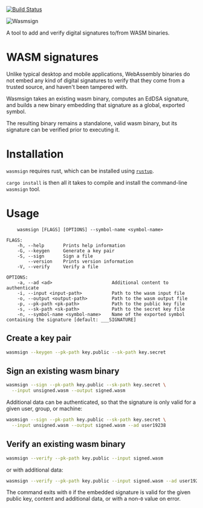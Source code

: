 [![Build Status](https://travis-ci.org/jedisct1/wasmsign.svg?branch=master)](https://travis-ci.org/jedisct1/wasmsign?branch=master)

![Wasmsign](https://raw.github.com/jedisct1/wasmsign/master/logo.png)

A tool to add and verify digital signatures to/from WASM binaries.

# WASM signatures

Unlike typical desktop and mobile applications, WebAssembly binaries do not embed any kind of digital signatures to verify that they come from a trusted source, and haven't been tampered with.

Wasmsign takes an existing wasm binary, computes an EdDSA signature, and builds a new binary embedding that signature as a global, exported symbol.

The resulting binary remains a standalone, valid wasm binary, but its signature can be verified prior to executing it.

# Installation

`wasmsign` requires rust, which can be installed using [`rustup`](https://rustup.rs/).

`cargo install` is then all it takes to compile and install the command-line `wasmsign` tool.

# Usage

```
    wasmsign [FLAGS] [OPTIONS] --symbol-name <symbol-name>

FLAGS:
    -h, --help       Prints help information
    -G, --keygen     Generate a key pair
    -S, --sign       Sign a file
        --version    Prints version information
    -V, --verify     Verify a file

OPTIONS:
    -a, --ad <ad>                      Additional content to authenticate
    -i, --input <input-path>           Path to the wasm input file
    -o, --output <output-path>         Path to the wasm output file
    -p, --pk-path <pk-path>            Path to the public key file
    -s, --sk-path <sk-path>            Path to the secret key file
    -n, --symbol-name <symbol-name>    Name of the exported symbol containing the signature [default: ___SIGNATURE]
```

## Create a key pair

```sh
wasmsign --keygen --pk-path key.public --sk-path key.secret
```

## Sign an existing wasm binary

```sh
wasmsign --sign --pk-path key.public --sk-path key.secret \
  --input unsigned.wasm --output signed.wasm
```

Additional data can be authenticated, so that the signature is only valid for a given user, group, or machine:

```sh
wasmsign --sign --pk-path key.public --sk-path key.secret \
  --input unsigned.wasm --output signed.wasm --ad user19238
```

## Verify an existing wasm binary

```sh
wasmsign --verify --pk-path key.public --input signed.wasm
```

or with additional data:

```sh
wasmsign --verify --pk-path key.public --input signed.wasm --ad user19238
```

The command exits with `0` if the embedded signature is valid for the given public key, content and additional data, or with a non-`0` value on error.

